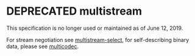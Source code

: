 # DEPRECATED multistream

This specification is no longer used or maintained as of June 12, 2019.

For stream negotiation see [multistream-select](https://github.com/multiformats/multistream-select/), for self-describing binary data, please see [multicodec](https://github.com/multiformats/multicodec/).
